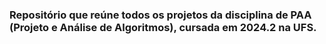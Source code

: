 ### Repositório que reúne todos os projetos da disciplina de PAA (Projeto e Análise de Algoritmos), cursada em 2024.2 na UFS.
